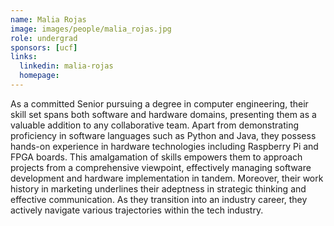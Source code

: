 ```yaml
---
name: Malia Rojas 
image: images/people/malia_rojas.jpg
role: undergrad 
sponsors: [ucf]
links:
  linkedin: malia-rojas 
  homepage: 
---
```


As a committed Senior pursuing a degree in computer engineering, their skill set spans both software and hardware domains, presenting them as a valuable addition to any collaborative team. Apart from demonstrating proficiency in software languages such as Python and Java, they possess hands-on experience in hardware technologies including Raspberry Pi and FPGA boards. This amalgamation of skills empowers them to approach projects from a comprehensive viewpoint, effectively managing software development and hardware implementation in tandem. Moreover, their work history in marketing underlines their adeptness in strategic thinking and effective communication. As they transition into an industry career, they actively navigate various trajectories within the tech industry.
